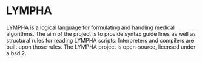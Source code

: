 # LYMPHA
LYMPHA is a logical language for formulating and handling medical algorithms. The aim of the project is to provide syntax guide lines as well as structural rules for reading LYMPHA scripts. Interpreters and compilers are built upon those rules. The LYMPHA project is open-source, licensed under a bsd 2.
